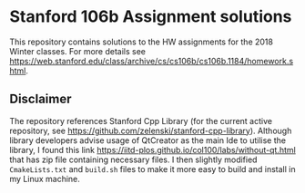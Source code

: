 # Stanford 106b Assignment solutions
This repository contains solutions to the HW assignments for the 2018 Winter classes. For more details see https://web.stanford.edu/class/archive/cs/cs106b/cs106b.1184/homework.shtml.  
 

## Disclaimer
The repository references Stanford Cpp Library (for the current active repository, see https://github.com/zelenski/stanford-cpp-library). Although library developers advise usage of QtCreator as the main Ide to utilise the library, I found this link https://iitd-plos.github.io/col100/labs/without-qt.html that has zip file containing necessary files. I then slightly modified `CmakeLists.txt` and `build.sh` files to make it more easy to build and install in my Linux machine.
